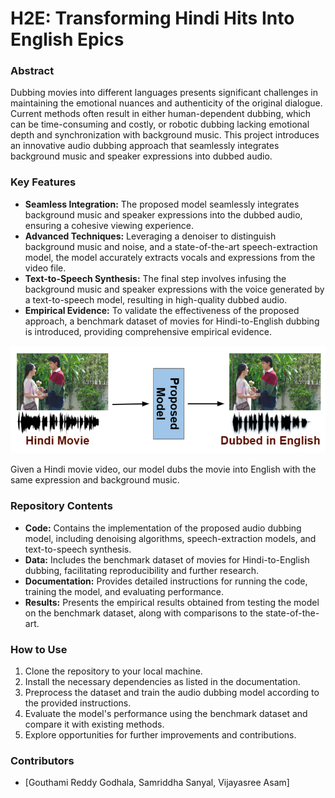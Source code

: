 # H2E: Transforming Hindi Hits Into English Epics

### Abstract

Dubbing movies into different languages presents significant challenges in maintaining the emotional nuances and authenticity of the original dialogue. Current methods often result in either human-dependent dubbing, which can be time-consuming and costly, or robotic dubbing lacking emotional depth and synchronization with background music. This project introduces an innovative audio dubbing approach that seamlessly integrates background music and speaker expressions into dubbed audio.

### Key Features

- **Seamless Integration:** The proposed model seamlessly integrates background music and speaker expressions into the dubbed audio, ensuring a cohesive viewing experience.
- **Advanced Techniques:** Leveraging a denoiser to distinguish background music and noise, and a state-of-the-art speech-extraction model, the model accurately extracts vocals and expressions from the video file.
- **Text-to-Speech Synthesis:** The final step involves infusing the background music and speaker expressions with the voice generated by a text-to-speech model, resulting in high-quality dubbed audio.
- **Empirical Evidence:** To validate the effectiveness of the proposed approach, a benchmark dataset of movies for Hindi-to-English dubbing is introduced, providing comprehensive empirical evidence.

![Problem Statement](/images/problem_statement.png)

Given a Hindi movie video, our model dubs the movie into English with the same expression and background music.

### Repository Contents

- **Code:** Contains the implementation of the proposed audio dubbing model, including denoising algorithms, speech-extraction models, and text-to-speech synthesis.
- **Data:** Includes the benchmark dataset of movies for Hindi-to-English dubbing, facilitating reproducibility and further research.
- **Documentation:** Provides detailed instructions for running the code, training the model, and evaluating performance.
- **Results:** Presents the empirical results obtained from testing the model on the benchmark dataset, along with comparisons to the state-of-the-art.

### How to Use

1. Clone the repository to your local machine.
2. Install the necessary dependencies as listed in the documentation.
3. Preprocess the dataset and train the audio dubbing model according to the provided instructions.
4. Evaluate the model's performance using the benchmark dataset and compare it with existing methods.
5. Explore opportunities for further improvements and contributions.

### Contributors

- [Gouthami Reddy Godhala, Samriddha Sanyal, Vijayasree Asam]

